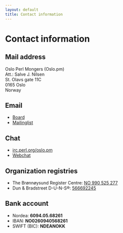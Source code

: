 ```yaml
---
layout: default
title: Contact information
---
```


# Contact information

## Mail address

Oslo Perl Mongers (Oslo.pm)
<br>Att.: Salve J. Nilsen
<br>St. Olavs gate 11C
<br>0165 Oslo
<br>Norway

## Email

* [Board](mailto:styret@oslo.pm)
* [Mailinglist](http://mail.pm.org/mailman/listinfo/oslo)

## Chat

* [irc.perl.org/oslo.pm](irc://irc.perl.org/oslo.pm)
* [Webchat](http://mibbit.com/?channel=%23oslo.pm&server=irc.perl.org)

## Organization registries

* The Brønnøysund Register Centre: [NO 990 525 277](http://w2.brreg.no/enhet/sok/detalj.jsp?orgnr=990525277)
* Dun & Bradstreet D-U-N-S&reg;: [566692245](https://smallbusiness.dnb.com/ePlatform/servlet/IballValidationCmd?storeId=10001&searchPerform=true&catalogId=70001&productId=0&lookupType=AdvancedCompanySearch&searchType=DSF&skipIPValidation=YES&dunsNumber=566692245&dunsCountry=NO)

## Bank account

* Nordea: __6094.05.68261__
* IBAN: __NO0260940568261__
* SWIFT (BIC): __NDEANOKK__
